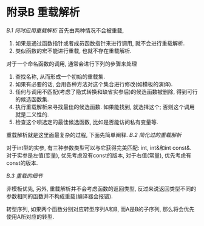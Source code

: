 # 附录B 重载解析 #

*B.1 何时应用重载解析*
首先由两种情况不会被重载, 
1. 如果是通过函数指针或者成员函数指针来进行调用, 就不会进行重载解析.
2. 类似函数的宏不能进行重载, 也就不存在重载解析.

对于一个命名函数的调用, 通常会进行下列的步骤来处理
1. 查找名称, 从而形成一个初始的重载集.
2. 如果有必要的话, 会用各种方法对这个集合进行修改(如模板的演绎).
3. 任何与调用不匹配(考虑了隐式转换和缺省实参后)的候选函数被删除, 得到可行的候选函数集.
4. 执行重载解析来寻找最佳的候选函数. 如果能找到, 就选择这个; 否则这个调用就是二义性的.
5. 检查这个呗选定的最佳候选函数, 比如是否能访问私有变量等.

重载解析就是这里面最复杂的过程, 下面先简单阐释.
*B.2 简化过的重载解析*

对于int型的实参, 有三种参数类型可以与它获得完美匹配: int, int&和int const&.
对于实参是左值(变量), 优先考虑没有const的版本, 对于右值(常量), 优先考虑有const的版本.

*B.3 重载的细节*

非模板优先, 另外, 重载解析并不会考虑函数的返回类型, 反过来说返回类型不同的参数相同的函数并不构成重载(编译器会报错).

转型序列, 如果两个函数分别对应转型序列A和B, 而A是B的子序列, 那么将会优先使用A所对应的转型.

